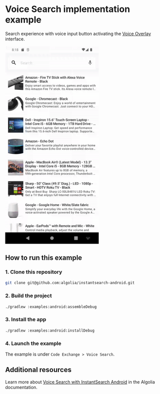 # Voice Search implementation example

Search experience with voice input button activating the [Voice Overlay](https://github.com/algolia/voice-overlay-android) interface.

<img src="/docs/img/codex/voice_search.gif" width="300"/>

## How to run this example

### 1. Clone this repository

```sh
git clone git@github.com:algolia/instantsearch-android.git
```

### 2. Build the project

```sh
./gradlew :examples:android:assembleDebug
```

### 3. Install the app

```sh
./gradlew :examples:android:installDebug
```

### 4. Launch the example

The example is under `Code Exchange > Voice Search`.

## Additional resources
Learn more about [Voice Search with InstantSearch Android](https://www.algolia.com/doc/guides/building-search-ui/ui-and-ux-patterns/voice-search/android/) in the Algolia documentation.

